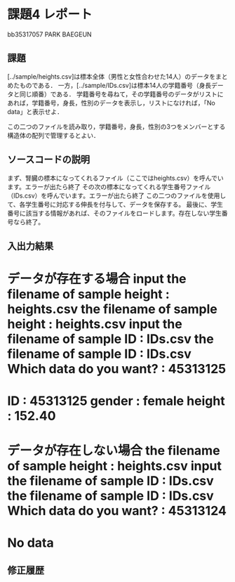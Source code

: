 # 課題4 レポート

bb35317057 PARK BAEGEUN

## 課題

[../sample/heights.csv]は標本全体（男性と女性合わせた14人）のデータをまとめたものである．
一方，[../sample/IDs.csv]は標本14人の学籍番号（身長データと同じ順番）である．
学籍番号を尋ねて，その学籍番号のデータがリストにあれば，学籍番号，身長，性別のデータを表示し，リストになければ，「No data」と表示せよ．

この二つのファイルを読み取り，学籍番号，身長，性別の3つをメンバーとする構造体の配列で管理するとよい．

## ソースコードの説明
 まず、腎臓の標本になってくれるファイル（ここではheights.csv）を呼んでいます。エラーが出たら終了
 その次の標本になってくれる学生番号ファイル（IDs.csv）を呼んでいます。エラーが出たら終了
 この二つのファイルを使用して、各学生番号に対応する伸長を付与して、データを保存する。
 最後に、学生番号に該当する情報があれば、そのファイルをロードします。存在しない学生番号なら終了。

## 入出力結果
データが存在する場合
input the filename of sample height : heights.csv
the filename of sample height : heights.csv
input the filename of sample ID : IDs.csv
the filename of sample ID : IDs.csv
Which data do you want? : 45313125
================================
ID : 45313125
gender : female
height : 152.40
============================


データが存在しない場合
the filename of sample height : heights.csv
input the filename of sample ID : IDs.csv
the filename of sample ID : IDs.csv
Which data do you want? : 45313124
================================
No data
============================



## 修正履歴

